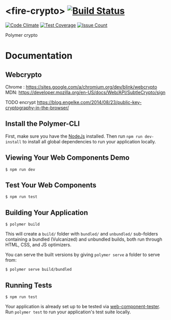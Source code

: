 # \<fire-crypto\> [![Build Status](https://travis-ci.org/FiveElements/fire-crypto.svg?branch=master)](https://travis-ci.org/FiveElements/fire-crypto) 
[![Code Climate](https://codeclimate.com/github/FiveElements/fire-crypto/badges/gpa.svg)](https://codeclimate.com/github/FiveElements/fire-crypto)
[![Test Coverage](https://codeclimate.com/github/FiveElements/fire-crypto/badges/coverage.svg)](https://codeclimate.com/github/FiveElements/fire-crypto/coverage)
[![Issue Count](https://codeclimate.com/github/FiveElements/fire-crypto/badges/issue_count.svg)](https://codeclimate.com/github/FiveElements/fire-crypto)

Polymer crypto 

# Documentation

## Webcrypto
Chrome : https://sites.google.com/a/chromium.org/dev/blink/webcrypto
MDN: https://developer.mozilla.org/en-US/docs/Web/API/SubtleCrypto/sign

TODO encrypt https://blog.engelke.com/2014/08/23/public-key-cryptography-in-the-browser/


## Install the Polymer-CLI

First, make sure you have the [NodeJs](https://nodejs.org/en/) installed. Then run `npm run dev-install` to install all global dependencies to run your application locally.

## Viewing Your Web Components Demo

```
$ npm run dev
```

## Test Your Web Components

```
$ npm run test
```

## Building Your Application

```
$ polymer build
```

This will create a `build/` folder with `bundled/` and `unbundled/` sub-folders
containing a bundled (Vulcanized) and unbundled builds, both run through HTML,
CSS, and JS optimizers.

You can serve the built versions by giving `polymer serve` a folder to serve
from:

```
$ polymer serve build/bundled
```

## Running Tests

```
$ npm run test
```

Your application is already set up to be tested via [web-component-tester](https://github.com/Polymer/web-component-tester). Run `polymer test` to run your application's test suite locally.

 